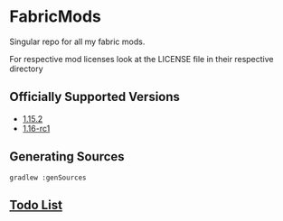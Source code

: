 # FabricMods
Singular repo for all my fabric mods.

For respective mod licenses look at the LICENSE file in their respective directory
## Officially Supported Versions
- [1.15.2](https://github.com/NinjaPhenix/FabricMods/tree/1.15.2)
- [1.16-rc1](https://github.com/NinjaPhenix/FabricMods/tree/1.16-rc1)
## Generating Sources
```
gradlew :genSources
```
## [Todo List](TODO.md)
